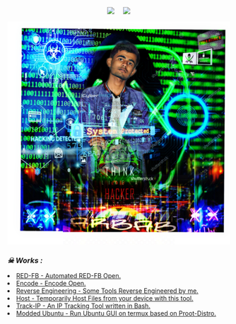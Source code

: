 <!-- Github README -->
<p align="center"><a href="https://github.com/Ethical-404">
<img height="165" src="https://github-readme-stats.vercel.app/api?username=Ethical-404&show_icons=true&include_all_commits=true&theme=react&cache_seconds=3200&hide_border=true" /></a>
&nbsp;&nbsp;&nbsp;
<a href="https://github.com/Ethical-404"><img src="https://github-readme-stats.vercel.app/api/top-langs/?username=Ethical-404&layout=compact&theme=react&hide_border=true" />
</a></p>

![Test Image 1](PicsArt_03-26-01.50.01.jpg)
<h3><b><i>☠ Works :</i></b></h3>
<li> <a href="https://github.com/Ethical-404/RED-FB">RED-FB - Automated RED-FB Open.</a>
<li> <a href="https://github.com/Ethical-404/Encode">Encode - Encode Open.</a>
<li> <a href="https://github.com/Ethical-404/Reverse-Engineering">Reverse Engineering - Some Tools Reverse Engineered by me.</a>
<li> <a href="https://github.com/Ethical-404/host">Host - Temporarily Host Files from your device with this tool.</a>
<li> <a href="https://github.com/Ethical-404/track-ip">Track-IP - An IP Tracking Tool written in Bash.</a>
<li> <a href="https://github.com/modded-ubuntu/modded-ubuntu">Modded Ubuntu - Run Ubuntu GUI on termux based on Proot-Distro.</a>

